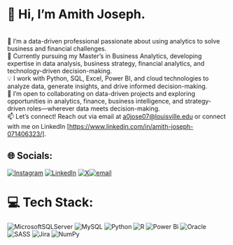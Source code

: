 

# 👋 Hi, I’m Amith Joseph.
<br>👀 I’m a data-driven professional passionate about using analytics to solve business and financial challenges.
<br>🌱 Currently pursuing my Master’s in Business Analytics, developing expertise in data analysis, business strategy, financial analytics, and technology-driven decision-making.<br>💡 I work with Python, SQL, Excel, Power BI, and cloud technologies to analyze data, generate insights, and drive informed decision-making.<br>💞️ I’m open to collaborating on data-driven projects and exploring opportunities in analytics, finance, business intelligence, and strategy-driven roles—wherever data meets decision-making.<br>📫 Let’s connect! Reach out via email at a0jose07@louisville.edu or connect with me on LinkedIn [https://www.linkedin.com/in/amith-joseph-071406323/].


## 🌐 Socials:
[![Instagram](https://img.shields.io/badge/Instagram-%23E4405F.svg?logo=Instagram&logoColor=white)](https://instagram.com/_amithjoseph_) [![LinkedIn](https://img.shields.io/badge/LinkedIn-%230077B5.svg?logo=linkedin&logoColor=white)](https://linkedin.com/in/https://www.linkedin.com/in/amith-joseph-071406323/) [![X](https://img.shields.io/badge/X-black.svg?logo=X&logoColor=white)](https://x.com/@JosephAmith)[![email](https://img.shields.io/badge/Email-D14836?logo=gmail&logoColor=white)](mailto:a0jose07@louisville.edu) 

# 💻 Tech Stack:
![MicrosoftSQLServer](https://img.shields.io/badge/Microsoft%20SQL%20Server-CC2927?style=for-the-badge&logo=microsoft%20sql%20server&logoColor=white) ![MySQL](https://img.shields.io/badge/mysql-4479A1.svg?style=for-the-badge&logo=mysql&logoColor=white) ![Python](https://img.shields.io/badge/python-3670A0?style=for-the-badge&logo=python&logoColor=ffdd54) ![R](https://img.shields.io/badge/r-%23276DC3.svg?style=for-the-badge&logo=r&logoColor=white) ![Power Bi](https://img.shields.io/badge/power_bi-F2C811?style=for-the-badge&logo=powerbi&logoColor=black) ![Oracle](https://img.shields.io/badge/Oracle-F80000?style=for-the-badge&logo=oracle&logoColor=white) ![SASS](https://img.shields.io/badge/SASS-hotpink.svg?style=for-the-badge&logo=SASS&logoColor=white) ![Jira](https://img.shields.io/badge/jira-%230A0FFF.svg?style=for-the-badge&logo=jira&logoColor=white) ![NumPy](https://img.shields.io/badge/numpy-%23013243.svg?style=for-the-badge&logo=numpy&logoColor=white)


<!-- Proudly created with GPRM ( https://gprm.itsvg.in ) -->


<!--
**amithjoseph777/amithjoseph777** is a ✨ _special_ ✨ repository because its `README.md` (this file) appears on your GitHub profile.

Here are some ideas to get you started:

- 🔭 I’m currently working on ...
- 🌱 I’m currently learning ...
- 👯 I’m looking to collaborate on ...
- 🤔 I’m looking for help with ...
- 💬 Ask me about ...
- 📫 How to reach me: ...
- 😄 Pronouns: ...
- ⚡ Fun fact: ...
-->
